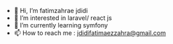 - 👋 Hi, I’m fatimzahrae jdidi
- 👀 I’m interested in laravel/ react js 
- 🌱 I’m currently learning symfony
- 📫 How to reach me : jdidifatimaezzahra@gmail.com
